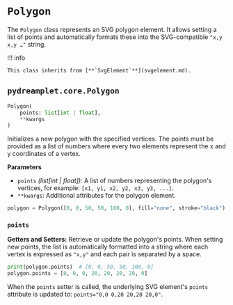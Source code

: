 # `Polygon`

The `Polygon` class represents an SVG polygon element. It allows setting a list of points and automatically formats these into the SVG-compatible `"x,y x,y …"` string.

!!! info

    This class inherits from [**`SvgElement`**](svgelement.md).

## <span class=class></span>`pydreamplet.core.Polygon`

```py
Polygon(
    points: list[int | float],
    **kwargs
)
```

Initializes a new polygon with the specified vertices. The points must be provided as a list of numbers where every two elements represent the x and y coordinates of a vertex.

<span class="param">**Parameters**</span>

- `points` *(list[int | float])*: A list of numbers representing the polygon's vertices, for example: `[x1, y1, x2, y2, x3, y3, ...]`.
- `**kwargs`: Additional attributes for the polygon element.

```py
polygon = Polygon([0, 0, 50, 50, 100, 0], fill="none", stroke="black")
```

### <span class="prop"></span>`points`

**Getters and Setters:** Retrieve or update the polygon's points. When setting new points, the list is automatically formatted into a string where each vertex is expressed as `"x,y"` and each pair is separated by a space.

```py
print(polygon.points)  # [0, 0, 50, 50, 100, 0]
polygon.points = [0, 0, 0, 20, 20, 20, 20, 0]
```

When the `points` setter is called, the underlying SVG element's `points` attribute is updated to: `points="0,0 0,20 20,20 20,0"`.